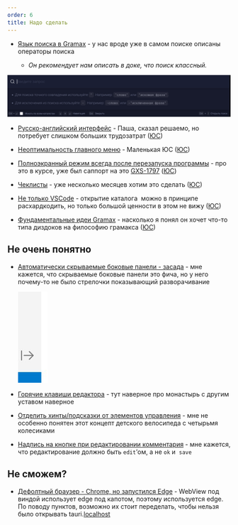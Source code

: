 ```yaml
---
order: 6
title: Надо сделать
---
```


-  [Язык поиска в Gramax](https://dut-gramax.l3.cx/gramax-dumb-user/zametki-osvoeniya/yazyk-poiska-v-gramax) - у нас вроде уже в самом поиске описаны операторы поиска

   -  *Он рекомендует нам описать в доке, что поиск классный.*

![](./obrabotka-kataloga-eduarda-2.png)

-  [Русско-английский интерфейс](https://dut-gramax.l3.cx/gramax-dumb-user/zametki-osvoeniya/russko-angliyskiy-interfeys) - Паша, сказал решаемо, но потребует слишком больших трудозатрат ([ЮС](https://dev.gram.ax/gitlab.ics-it.ru/dr/gramax-board/master/-/backlog/zaprosy-yuzerov/russko-angliyskiy-interfeys))

-  [Неоптимальность главного меню](https://dut-gramax.l3.cx/gramax-dumb-user/zametki-osvoeniya/neoptimalnost-glavnogo-menyu) - Маленькая ЮС ([ЮС](https://dev.gram.ax/gitlab.ics-it.ru/dr/gramax-board/master/-/backlog/zaprosy-yuzerov/neoptimalnost-glavnogo-menyu))

-  [Полноэкранный режим всегда после перезапуска программы](https://dut-gramax.l3.cx/gramax-dumb-user/zametki-osvoeniya/polnoekrannyy-rezhim-vsegda-posle-perezapuska-pro) - про это в курсе, уже был саппорт на это [GXS-1797](https://support.ics-it.ru/issue/GXS-1797) ([ЮС](https://dev.gram.ax/gitlab.ics-it.ru/dr/gramax-board/master/-/backlog/zaprosy-yuzerov/sokhranyat-razmer-okna-posle-perezapuska))

-  [Чеклисты](https://dut-gramax.l3.cx/gramax-dumb-user/zametki-osvoeniya/cheklisty) - уже несколько месяцев хотим это сделать ([ЮС](https://dev.gram.ax/gitlab.ics-it.ru/dr/gramax-board/master/-/backlog/zaprosy-yuzerov/chekboxy))

-  [Не только VSCode](https://dut-gramax.l3.cx/gramax-dumb-user/zametki-osvoeniya/ne-tolko-vscode) - открытие каталога  можно в принципе расхардкодить, но только большой ценности в этом не вижу ([ЮС](https://dev.gram.ax/gitlab.ics-it.ru/dr/gramax-board/master/-/backlog/zaprosy-yuzerov/otkrytie-cataloga-v-drugikh-redaktorakh-pomimo-vscode))

-  [Фундаментальные идеи Gramax](https://dut-gramax.l3.cx/gramax-dumb-user/zametki-osvoeniya/fundamentalnye-idei-gramax) - насколько я понял он хочет что-то типа диздоков на философию грамакса ([ЮС](https://dev.gram.ax/gitlab.ics-it.ru/dr/gramax-board/master/-/backlog/zaprosy-yuzerov/dizdok-na-filosofiyu-gramaxa))

## Не очень понятно

-  [Автоматически скрываемые боковые панели - засада](https://dut-gramax.l3.cx/gramax-dumb-user/zametki-osvoeniya/avtomaticheski-skryvaemye-bokovye-paneli-zasada) - мне кажется, что скрываемые боковые панели это фича, но у него почему-то не было стрелочки показывающий разворачивание

   ![](./obrabotka-kataloga-eduarda.png)

-  [Горячие клавиши редактора](https://dut-gramax.l3.cx/gramax-dumb-user/zametki-osvoeniya/goryachie-klavishi-redaktora) - тут наверное про монастырь с другим уставом наверное

-  [Отделить хинты/подсказки от элементов управления](https://dut-gramax.l3.cx/gramax-dumb-user/zametki-osvoeniya/o) - мне не особенно понятен этот концепт детского велосипеда с четырьмя колесиками

-  [Надпись на кнопке при редактировании комментария](https://dut-gramax.l3.cx/gramax-dumb-user/zametki-osvoeniya/nadpis-na-knopke-pri-redaktirovanii-kommentariya) - мне кажется, что редактирование должно быть `edit`’ом, а не `ok` и  `save`

## Не сможем?

-  [Дефолтный браузер - Chrome, но запустился Edge](https://dut-gramax.l3.cx/gramax-dumb-user/zametki-osvoeniya/defoltnyy-brauzer-chrome-no-zapustilsya-edge) - WebView под виндой использует edge под капотом, поэтому используется edge. По поводу пунктов, возможно их стоит переделать, чтобы нельзя было открывать tauri.[localhost](http://localhost)